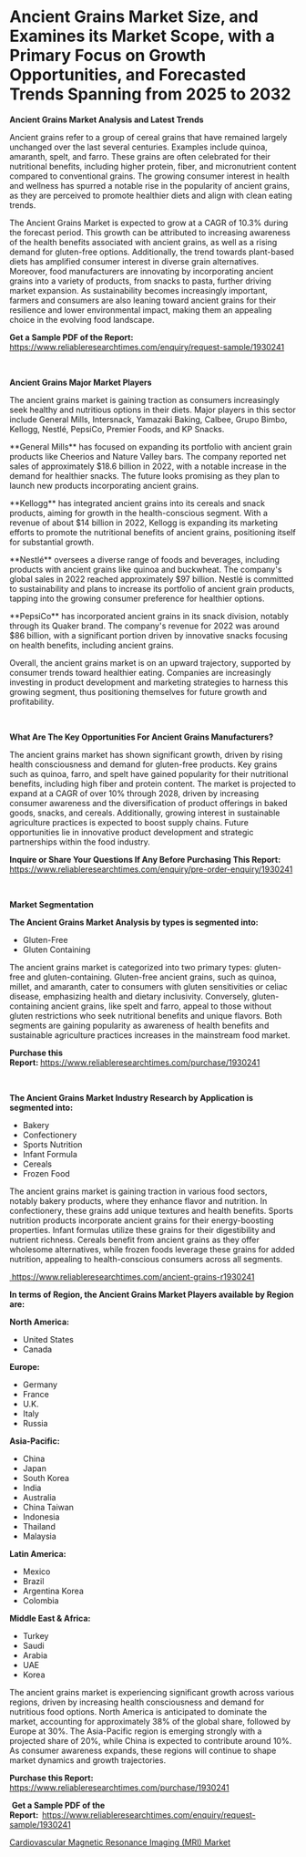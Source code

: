 <p><h1>Ancient Grains Market Size, and Examines its Market Scope, with a Primary Focus on Growth Opportunities, and Forecasted Trends Spanning from 2025 to 2032</h1></p><p><strong>Ancient Grains Market Analysis and Latest Trends</strong></p>
<p><p>Ancient grains refer to a group of cereal grains that have remained largely unchanged over the last several centuries. Examples include quinoa, amaranth, spelt, and farro. These grains are often celebrated for their nutritional benefits, including higher protein, fiber, and micronutrient content compared to conventional grains. The growing consumer interest in health and wellness has spurred a notable rise in the popularity of ancient grains, as they are perceived to promote healthier diets and align with clean eating trends.</p><p>The Ancient Grains Market is expected to grow at a CAGR of 10.3% during the forecast period. This growth can be attributed to increasing awareness of the health benefits associated with ancient grains, as well as a rising demand for gluten-free options. Additionally, the trend towards plant-based diets has amplified consumer interest in diverse grain alternatives. Moreover, food manufacturers are innovating by incorporating ancient grains into a variety of products, from snacks to pasta, further driving market expansion. As sustainability becomes increasingly important, farmers and consumers are also leaning toward ancient grains for their resilience and lower environmental impact, making them an appealing choice in the evolving food landscape.</p></p>
<p><strong>Get a Sample PDF of the Report:&nbsp;</strong> <a href="https://www.reliableresearchtimes.com/enquiry/request-sample/1930241?utm_campaign=3085&utm_medium=2&utm_source=Github&utm_content=ia&utm_term=29032025&utm_id=ancient-grains">https://www.reliableresearchtimes.com/enquiry/request-sample/1930241</a></p>
<p>&nbsp;</p>
<p><strong>Ancient Grains Major Market Players</strong></p>
<p><p>The ancient grains market is gaining traction as consumers increasingly seek healthy and nutritious options in their diets. Major players in this sector include General Mills, Intersnack, Yamazaki Baking, Calbee, Grupo Bimbo, Kellogg, Nestlé, PepsiCo, Premier Foods, and KP Snacks.</p><p>**General Mills** has focused on expanding its portfolio with ancient grain products like Cheerios and Nature Valley bars. The company reported net sales of approximately $18.6 billion in 2022, with a notable increase in the demand for healthier snacks. The future looks promising as they plan to launch new products incorporating ancient grains.</p><p>**Kellogg** has integrated ancient grains into its cereals and snack products, aiming for growth in the health-conscious segment. With a revenue of about $14 billion in 2022, Kellogg is expanding its marketing efforts to promote the nutritional benefits of ancient grains, positioning itself for substantial growth.</p><p>**Nestlé** oversees a diverse range of foods and beverages, including products with ancient grains like quinoa and buckwheat. The company's global sales in 2022 reached approximately $97 billion. Nestlé is committed to sustainability and plans to increase its portfolio of ancient grain products, tapping into the growing consumer preference for healthier options.</p><p>**PepsiCo** has incorporated ancient grains in its snack division, notably through its Quaker brand. The company's revenue for 2022 was around $86 billion, with a significant portion driven by innovative snacks focusing on health benefits, including ancient grains.</p><p>Overall, the ancient grains market is on an upward trajectory, supported by consumer trends toward healthier eating. Companies are increasingly investing in product development and marketing strategies to harness this growing segment, thus positioning themselves for future growth and profitability.</p></p>
<p>&nbsp;</p>
<p><strong>What Are The Key Opportunities For Ancient Grains Manufacturers?</strong></p>
<p><p>The ancient grains market has shown significant growth, driven by rising health consciousness and demand for gluten-free products. Key grains such as quinoa, farro, and spelt have gained popularity for their nutritional benefits, including high fiber and protein content. The market is projected to expand at a CAGR of over 10% through 2028, driven by increasing consumer awareness and the diversification of product offerings in baked goods, snacks, and cereals. Additionally, growing interest in sustainable agriculture practices is expected to boost supply chains. Future opportunities lie in innovative product development and strategic partnerships within the food industry.</p></p>
<p><strong>Inquire or Share Your Questions If Any Before Purchasing This Report:</strong> <a href="https://www.reliableresearchtimes.com/enquiry/pre-order-enquiry/1930241?utm_campaign=3085&utm_medium=2&utm_source=Github&utm_content=ia&utm_term=29032025&utm_id=ancient-grains">https://www.reliableresearchtimes.com/enquiry/pre-order-enquiry/1930241</a></p>
<p>&nbsp;</p>
<p><strong>Market Segmentation</strong></p>
<p><strong>The Ancient Grains Market Analysis by types is segmented into:</strong></p>
<p><ul><li>Gluten-Free</li><li>Gluten Containing</li></ul></p>
<p><p>The ancient grains market is categorized into two primary types: gluten-free and gluten-containing. Gluten-free ancient grains, such as quinoa, millet, and amaranth, cater to consumers with gluten sensitivities or celiac disease, emphasizing health and dietary inclusivity. Conversely, gluten-containing ancient grains, like spelt and farro, appeal to those without gluten restrictions who seek nutritional benefits and unique flavors. Both segments are gaining popularity as awareness of health benefits and sustainable agriculture practices increases in the mainstream food market.</p></p>
<p><strong>Purchase this Report:&nbsp;</strong><a href="https://www.reliableresearchtimes.com/purchase/1930241?utm_campaign=3085&utm_medium=2&utm_source=Github&utm_content=ia&utm_term=29032025&utm_id=ancient-grains">https://www.reliableresearchtimes.com/purchase/1930241</a></p>
<p>&nbsp;</p>
<p><strong>The Ancient Grains Market Industry Research by Application is segmented into:</strong></p>
<p><ul><li>Bakery</li><li>Confectionery</li><li>Sports Nutrition</li><li>Infant Formula</li><li>Cereals</li><li>Frozen Food</li></ul></p>
<p><p>The ancient grains market is gaining traction in various food sectors, notably bakery products, where they enhance flavor and nutrition. In confectionery, these grains add unique textures and health benefits. Sports nutrition products incorporate ancient grains for their energy-boosting properties. Infant formulas utilize these grains for their digestibility and nutrient richness. Cereals benefit from ancient grains as they offer wholesome alternatives, while frozen foods leverage these grains for added nutrition, appealing to health-conscious consumers across all segments.</p></p>
<p><a href="https://www.reliableresearchtimes.com/ancient-grains-r1930241?utm_campaign=3085&utm_medium=2&utm_source=Github&utm_content=ia&utm_term=29032025&utm_id=ancient-grains">&nbsp;https://www.reliableresearchtimes.com/ancient-grains-r1930241</a></p>
<p><strong>In terms of Region, the Ancient Grains Market Players available by Region are:</strong></p>
<p>
    <p> <strong> North America: </strong>
        <ul>
            <li>United States</li>
            <li>Canada</li>
        </ul>
        </p> 
    <p> <strong> Europe: </strong>
        <ul>
            <li>Germany</li>
            <li>France</li>
            <li>U.K.</li>
            <li>Italy</li>
            <li>Russia</li>
        </ul>
        </p> 
    <p> <strong> Asia-Pacific: </strong>
        <ul>
            <li>China</li>
            <li>Japan</li>
            <li>South Korea</li>
            <li>India</li>
            <li>Australia</li>
            <li>China Taiwan</li>
            <li>Indonesia</li>
            <li>Thailand</li>
            <li>Malaysia</li>
        </ul>
        </p> 
    <p> <strong> Latin America: </strong>
        <ul>
            <li>Mexico</li>
            <li>Brazil</li>
            <li>Argentina Korea</li>
            <li>Colombia</li>
        </ul>
        </p> 
    <p> <strong> Middle East & Africa: </strong>
        <ul>
            <li>Turkey</li>
            <li>Saudi</li>
            <li>Arabia</li>
            <li>UAE</li>
            <li>Korea</li>
        </ul>
    </p>
    </p>
<p><p>The ancient grains market is experiencing significant growth across various regions, driven by increasing health consciousness and demand for nutritious food options. North America is anticipated to dominate the market, accounting for approximately 38% of the global share, followed by Europe at 30%. The Asia-Pacific region is emerging strongly with a projected share of 20%, while China is expected to contribute around 10%. As consumer awareness expands, these regions will continue to shape market dynamics and growth trajectories.</p></p>
<p><strong>Purchase this Report: </strong><a href="https://www.reliableresearchtimes.com/purchase/1930241?utm_campaign=3085&utm_medium=2&utm_source=Github&utm_content=ia&utm_term=29032025&utm_id=ancient-grains">https://www.reliableresearchtimes.com/purchase/1930241</a></p>
<p>&nbsp;<strong>Get a Sample PDF of the Report:&nbsp;&nbsp;</strong><a href="https://www.reliableresearchtimes.com/enquiry/request-sample/1930241?utm_campaign=3085&utm_medium=2&utm_source=Github&utm_content=ia&utm_term=29032025&utm_id=ancient-grains">https://www.reliableresearchtimes.com/enquiry/request-sample/1930241</a></p>
<p><strong></strong></p>
<p><p><a href="https://github.com/xtysizov/Market-Research-Report-List-1/blob/main/cardiovascular-magnetic-resonance-imaging-mri-market.md?utm_campaign=3085&utm_medium=2&utm_source=Github&utm_content=ia&utm_term=29032025&utm_id=ancient-grains">Cardiovascular Magnetic Resonance Imaging (MRI) Market</a></p></p>
